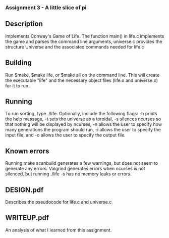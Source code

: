 ### Assignment 3 - A little slice of pi

## Description

Implements Conway's Game of Life. The function main() in life.c implements the game and parses the command line arguments, universe.c provides the structure Universe and the associated commands needed for life.c

## Building

Run $make, $make life, or $make all on the command line. This will create the executable "life" and the necessary object files (life.o and universe.o) for it to run.

## Running

To run sorting, type ./life. Optionally, include the following flags: -h prints the help message, -t sets the universe as a toroidal, -s silences ncurses so that nothing will be displayed by ncurses, -n allows the user to specify how many generations the program should run, -i allows the user to specify the input file, and -o allows the user to specify the output file.

## Known errors

Running make scanbuild generates a few warnings, but does not seem to generate any errors.
Valgrind generates errors when ncurses is not silenced, but running ./life -s has no memory leaks or errors.

## DESIGN.pdf

Describes the pseudocode for life.c and universe.c

## WRITEUP.pdf

An analysis of what I learned from this assignment.
